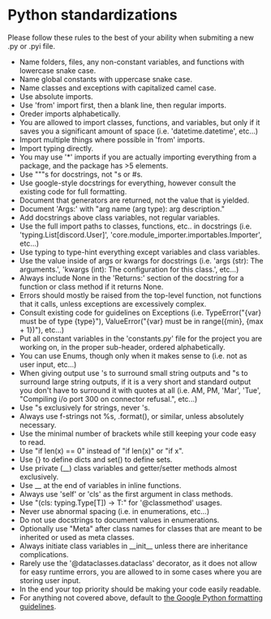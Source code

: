 # Python standardizations

Please follow these rules to the best of your ability when submiting a new .py or .pyi file.

* Name folders, files, any non-constant variables, and functions with lowercase snake case.
* Name global constants with uppercase snake case.
* Name classes and exceptions with capitalized camel case.
* Use absolute imports.
* Use 'from' import first, then a blank line, then regular imports.
* Oreder imports alphabetically.
* You are allowed to import classes, functions, and variables, but only if it saves you a significant amount of space (i.e. 'datetime.datetime', etc...)
* Import multiple things where possible in 'from' imports.
* Import typing directly.
* You may use '\*' imports if you are actually importing everything from a package, and the package has >5 elements.
* Use """s for docstrings, not "s or #s.
* Use google-style docstrings for everything, however consult the existing code for full formatting.
* Document that generators are returned, not the value that is yielded.
* Document 'Args:' with "arg name (arg type): arg description."
* Add docstrings above class variables, not regular variables.
* Use the full import paths to classes, functions, etc.. in docstrings (i.e. 'typing.List[discord.User]', 'core.module_importer.importables.Importer', etc...)
* Use typing to type-hint everything except variables and class variables.
* Use the value inside of args or kwargs for docstrings (i.e. 'args (str): The arguments.', 'kwargs (int): The configuration for this class.', etc...)
* Always include None in the 'Returns:' section of the docstring for a function or class method if it returns None.
* Errors should mostly be raised from the top-level function, not functions that it calls, unless exceptions are excessively complex.
* Consult existing code for guidelines on Exceptions (i.e. TypeError("{var} must be of type {type}"), ValueError("{var} must be in range({min}, {max + 1})"), etc...)
* Put all constant variables in the 'constants.py' file for the project you are working on, in the proper sub-header, ordered alphabetically.
* You can use Enums, though only when it makes sense to (i.e. not as user input, etc...)
* When giving output use 's to surround small string outputs and "s to surround large string outputs, if it is a very short and standard output you don't have to surround it with quotes at all (i.e. AM, PM, 'Mar', 'Tue', "Compiling i/o port 300 on connector refusal.", etc...)
* Use "s exclusively for strings, never 's.
* Always use f-strings not %s, .format(), or similar, unless absolutely necessary.
* Use the minimal number of brackets while still keeping your code easy to read.
* Use "if len(x) == 0" instead of "if len(x)" or "if x".
* Use {} to define dicts and set() to define sets.
* Use private (\_\_) class variables and getter/setter methods almost exclusively.
* Use \_\_ at the end of variables in inline functions.
* Always use 'self' or 'cls' as the first argument in class methods.
* Use "(cls: typing.Type\[T\]) -> T:" for '\@classmethod' usages.
* Never use abnormal spacing (i.e. in enumerations, etc...)
* Do not use docstrings to document values in enumerations.
* Optionally use "Meta" after class names for classes that are meant to be inherited or used as meta classes.
* Always initiate class variables in \_\_init\_\_ unless there are inheritance complications.
* Rarely use the '\@dataclasses.dataclass' decorator, as it does not allow for easy runtime errors, you are allowed to in some cases where you are storing user input.
* In the end your top priority should be making your code easily readable.
* For anything not covered above, default to [the Google Python formatting guidelines](https://google.github.io/styleguide/pyguide.html).
